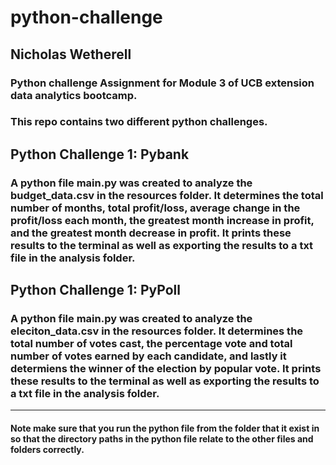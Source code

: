 
# python-challenge

## Nicholas Wetherell

### Python challenge Assignment for Module 3 of UCB extension data analytics bootcamp.

### This repo contains two different python challenges. 

## Python Challenge 1: Pybank

### A python file main.py was created to analyze the budget_data.csv in the resources folder. It determines the total number of months, total profit/loss, average change in the profit/loss each month, the greatest month increase in profit, and the greatest month decrease in profit. It prints these results to the terminal as well as exporting the results to a txt file in the analysis folder.

## Python Challenge 1: PyPoll

### A python file main.py was created to analyze the eleciton_data.csv in the resources folder. It determines the total number of votes cast, the percentage vote and total number of votes earned by each candidate, and lastly it determiens the winner of the election by popular vote. It prints these results to the terminal as well as exporting the results to a txt file in the analysis folder.

<hr>

#### Note make sure that you run the python file from the folder that it exist in so that the directory paths in the python file relate to the other files and folders correctly.